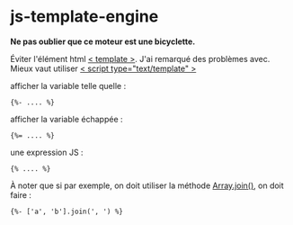 # js-template-engine

**Ne pas oublier que ce moteur est une bicyclette.**

Éviter l'élément html [< template >](https://developer.mozilla.org/fr/docs/Web/HTML/Element/template). J'ai remarqué des problèmes avec. Mieux vaut utiliser [< script type="text/template" >](https://developer.mozilla.org/fr/docs/Web/HTML/Element/script)

afficher la variable telle quelle :

```
{%- .... %}
```

afficher la variable échappée : 

```
{%= .... %}
```

une expression JS :

```
{% .... %}
```

À noter que si par exemple, on doit utiliser la méthode [Array.join()](https://developer.mozilla.org/fr/docs/Web/JavaScript/Reference/Global_Objects/Array/join), on doit faire : 

```
{%- ['a', 'b'].join(', ') %}
```

